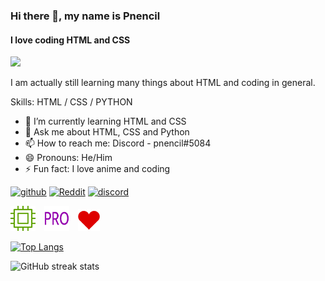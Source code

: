 ### Hi there 👋, my name is Pnencil
#### I love coding HTML and CSS
<img src="https://c.tenor.com/8SSF2oRr1kYAAAAd/mitsuha-comet.gif">

I am actually still learning many things about HTML and coding in general.

Skills: HTML / CSS / PYTHON

- 🌱 I’m currently learning HTML and CSS 
- 💬 Ask me about HTML, CSS and Python 
- 📫 How to reach me: Discord - pnencil#5084 
- 😄 Pronouns: He/Him 
- ⚡ Fun fact: I love anime and coding 


[<img src='https://cdn.jsdelivr.net/npm/simple-icons@3.0.1/icons/github.svg' alt='github' height='40'>](https://github.com/himangsu234)  [<img src='https://cdn.jsdelivr.net/npm/simple-icons@3.0.1/icons/reddit.svg' alt='Reddit' height='40'>](https://www.reddit.com/user/HimangsuPlayz)  [<img src='https://cdn.jsdelivr.net/npm/simple-icons@3.0.1/icons/discord.svg' alt='discord' height='40'>](pnencil#5084)  

<a href='https://docs.github.com/en/developers'><img src='https://raw.githubusercontent.com/acervenky/animated-github-badges/master/assets/devbadge.gif' width='40' height='40'></a> <a href='https://github.com/pricing'><img src='https://raw.githubusercontent.com/acervenky/animated-github-badges/master/assets/pro.gif' width='40' height='40'></a> <a href='https://docs.github.com/en/github/supporting-the-open-source-community-with-github-sponsors'><img src='https://raw.githubusercontent.com/acervenky/animated-github-badges/master/assets/sponsorbadge.gif' width='35' height='35'></a> 

[![Top Langs](https://github-readme-stats.vercel.app/api/top-langs/?username=himangsu234)](https://github.com/anuraghazra/github-readme-stats)

![GitHub streak stats](https://github-readme-streak-stats.herokuapp.com/?user=himangsu234)  


